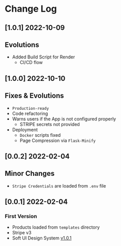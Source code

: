# Change Log

## [1.0.1] 2022-10-09
## Evolutions

- Added Build Script for Render
  - CI/CD flow

## [1.0.0] 2022-10-10
## Fixes & Evolutions

- `Production-ready`
- Code refactoring
- Warns users if the App is not configured properly
  - STRIPE secrets not provided  
- Deployment
  - `Docker` scripts fixed
  - Page Compression via `Flask-Minify`

## [0.0.2] 2022-02-04
## Minor Changes

- `Stripe Credentials` are loaded from `.env` file 

## [0.0.1] 2022-02-04
### First Version

- Products loaded from `templates` directory
- Stripe v3
- Soft UI Design System [v1.0.1](https://github.com/creativetimofficial/soft-ui-design-system/releases)
